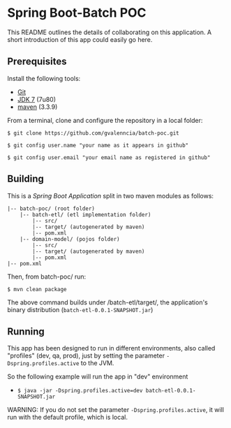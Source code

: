 # Spring Boot-Batch POC

This README outlines the details of collaborating on this application.
A short introduction of this app could easily go here.

## Prerequisites

Install the following tools:

* [Git](https://git-scm.com/)
* [JDK 7](http://www.oracle.com/technetwork/java/javase/downloads/java-archive-downloads-javase7-521261.html) (7u80)
* [maven](https://maven.apache.org/download.cgi) (3.3.9)

From a terminal, clone and configure the repository in a local folder:

`$ git clone https://github.com/gvalenncia/batch-poc.git`

`$ git config user.name "your name as it appears in github"`

`$ git config user.email "your email name as registered in github"`

## Building

This is a *Spring Boot Application* split in two maven modules as follows:

```
|-- batch-poc/ (root folder)
    |-- batch-etl/ (etl implementation folder)
        |-- src/
        |-- target/ (autogenerated by maven)    
        |-- pom.xml
    |-- domain-model/ (pojos folder)
        |-- src/
        |-- target/ (autogenerated by maven)
        |-- pom.xml
|-- pom.xml

```

Then, from batch-poc/ run:

`$ mvn clean package`

The above command builds under /batch-etl/target/, the application's binary distribution (`batch-etl-0.0.1-SNAPSHOT.jar`)

## Running

This app has been designed to run in different environments, also called "profiles" (dev, qa, prod), just by setting the parameter 
`-Dspring.profiles.active` to the JVM.

So the following example will run the app in "dev" environment

* `$ java -jar -Dspring.profiles.active=dev batch-etl-0.0.1-SNAPSHOT.jar`

WARNING: If you do not set the parameter `-Dspring.profiles.active`, it will run with the default profile, which is local.

